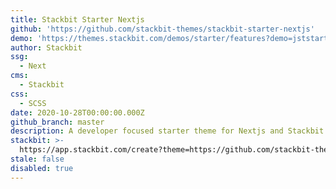 ```yaml
---
title: Stackbit Starter Nextjs
github: 'https://github.com/stackbit-themes/stackbit-starter-nextjs'
demo: 'https://themes.stackbit.com/demos/starter/features?demo=jststarternextjs'
author: Stackbit
ssg:
  - Next
cms:
  - Stackbit
css:
  - SCSS
date: 2020-10-28T00:00:00.000Z
github_branch: master
description: A developer focused starter theme for Nextjs and Stackbit.
stackbit: >-
  https://app.stackbit.com/create?theme=https://github.com/stackbit-themes/stackbit-starter-jekyll
stale: false
disabled: true
---
```

